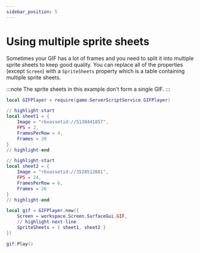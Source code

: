 ```yaml
---
sidebar_position: 5
---
```


# Using multiple sprite sheets

Sometimes your GIF has a lot of frames and you need to split it into multiple sprite sheets to keep good quality. You can replace all of the properties (except `Screen`) with a `SpriteSheets` property which is a table containing multiple sprite sheets.

:::note
The sprite sheets in this example don't form a single GIF.
:::

```lua
local GIFPlayer = require(game.ServerScriptService.GIFPlayer)

// highlight-start
local sheet1 = {
	Image = "rbxassetid://5138441857",
	FPS = 2,
	FramesPerRow = 4,
	Frames = 20
}
// highlight-end

// highlight-start
local sheet2 = {
	Image = "rbxassetid://3528512681",
	FPS = 24,
	FramesPerRow = 6,
	Frames = 26
}
// highlight-end

local gif = GIFPlayer.new({
	Screen = workspace.Screen.SurfaceGui.GIF,
    // highlight-next-line
	SpriteSheets = { sheet1, sheet2 }
})

gif:Play()
```

